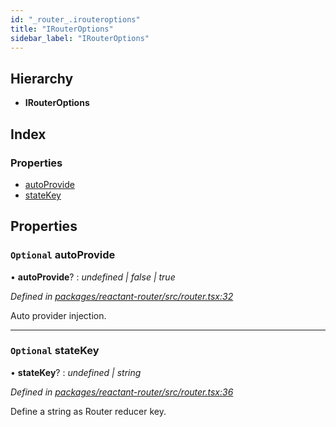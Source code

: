 ```yaml
---
id: "_router_.irouteroptions"
title: "IRouterOptions"
sidebar_label: "IRouterOptions"
---
```


## Hierarchy

* **IRouterOptions**

## Index

### Properties

* [autoProvide](_router_.irouteroptions.md#optional-autoprovide)
* [stateKey](_router_.irouteroptions.md#optional-statekey)

## Properties

### `Optional` autoProvide

• **autoProvide**? : *undefined | false | true*

*Defined in [packages/reactant-router/src/router.tsx:32](https://github.com/unadlib/reactant/blob/950d72fe/packages/reactant-router/src/router.tsx#L32)*

Auto provider injection.

___

### `Optional` stateKey

• **stateKey**? : *undefined | string*

*Defined in [packages/reactant-router/src/router.tsx:36](https://github.com/unadlib/reactant/blob/950d72fe/packages/reactant-router/src/router.tsx#L36)*

Define a string as Router reducer key.

